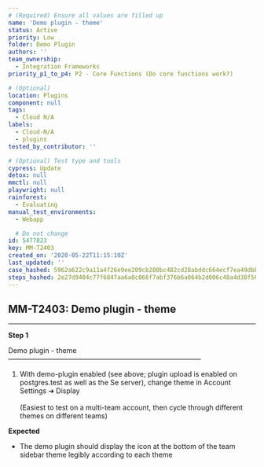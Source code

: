 ```yaml
---
# (Required) Ensure all values are filled up
name: 'Demo plugin - theme'
status: Active
priority: Low
folder: Demo Plugin
authors: ''
team_ownership:
  - Integration Frameworks
priority_p1_to_p4: P2 - Core Functions (Do core functions work?)

# (Optional)
location: Plugins
component: null
tags:
  - Cloud N/A
labels:
  - Cloud-N/A
  - plugins
tested_by_contributor: ''

# (Optional) Test type and tools
cypress: Update
detox: null
mmctl: null
playwright: null
rainforest:
  - Evaluating
manual_test_environments:
  - Webapp

  # Do not change
id: 5477823
key: MM-T2403
created_on: '2020-05-22T11:15:10Z'
last_updated: ''
case_hashed: 5962a622c9a11a4f26e9ee209cb280bc482cd28abddc664ecf7ea49dbb486dd080758549685b36a7f2dfe349154da320
steps_hashed: 2e27d9404c77f6847aa6a8c066f7abf376b6a064b2d006c48a4d38f560cb3028641168050e345f861b437229e814561f
---
```


<!-- (Auto-generated) Based on frontmatter's "key" and "name" -->

## MM-T2403: Demo plugin - theme

---

**Step 1**

Demo plugin - theme\
————————————————————————————

1. With demo-plugin enabled (see above; plugin upload is enabled on postgres.test as well as the Se server), change theme in Account Settings ➜ Display\
   \
   (Easiest to test on a multi-team account, then cycle through different themes on different teams)

**Expected**

- The demo plugin should display the icon at the bottom of the team sidebar theme legibly according to each theme
